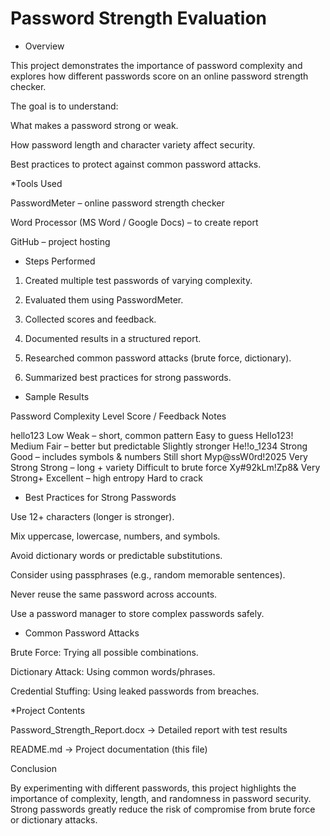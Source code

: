 # Password Strength Evaluation

* Overview

This project demonstrates the importance of password complexity and explores how different passwords score on an online password strength checker.

The goal is to understand:

What makes a password strong or weak.

How password length and character variety affect security.

Best practices to protect against common password attacks.



*Tools Used

PasswordMeter – online password strength checker

Word Processor (MS Word / Google Docs) – to create report

GitHub – project hosting



* Steps Performed

1. Created multiple test passwords of varying complexity.


2. Evaluated them using PasswordMeter.


3. Collected scores and feedback.


4. Documented results in a structured report.


5. Researched common password attacks (brute force, dictionary).


6. Summarized best practices for strong passwords.




* Sample Results

Password	Complexity Level	Score / Feedback	Notes

hello123	Low	Weak – short, common pattern	Easy to guess
Hello123!	Medium	Fair – better but predictable	Slightly stronger
He!!o_1234	Strong	Good – includes symbols & numbers	Still short
Myp@ssW0rd!2025	Very Strong	Strong – long + variety	Difficult to brute force
Xy#92kLm!Zp8&	Very Strong+	Excellent – high entropy	Hard to crack



* Best Practices for Strong Passwords

Use 12+ characters (longer is stronger).

Mix uppercase, lowercase, numbers, and symbols.

Avoid dictionary words or predictable substitutions.

Consider using passphrases (e.g., random memorable sentences).

Never reuse the same password across accounts.

Use a password manager to store complex passwords safely.



* Common Password Attacks

Brute Force: Trying all possible combinations.

Dictionary Attack: Using common words/phrases.

Credential Stuffing: Using leaked passwords from breaches.




 *Project Contents

Password_Strength_Report.docx → Detailed report with test results

README.md → Project documentation (this file)




Conclusion

By experimenting with different passwords, this project highlights the importance of complexity, length, and randomness in password security.
Strong passwords greatly reduce the risk of compromise from brute force or dictionary attacks.
